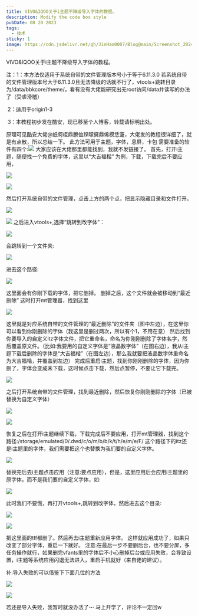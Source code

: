 ```yaml
---
title: VIVO&IQOO关于i主题不降级导入字体的教程。
description: Modify the code box style
pubDate: 08 20 2023
tags:
  - 技术
sticky: 1
image: https://cdn.jsdelivr.net/gh/JinHao0007/Blog@main/Screenshot_20240801_004450.jpg
---
```




VIVO&IQOO关于i主题不降级导入字体的教程。

注：1：本方法仅适用于系统自带的文件管理版本号小于等于6.11.3.0
            若系统自带的文件管理版本号大于6.11.3.0且无法降级的话就不行了，vtools+跳转目录为/data/bbkcore/theme/，看有没有大佬能研究出无root访问/data并读写的办法了（受虐滑稽）

​		2：适用于origin1-3

​		3：本教程初步发在酷安，现已移至个人博客，转载请标明出处。



原理可见酷安大佬@蚔牁枑鼎賸侐跺曚擁鼎俙模恁寁，大佬发的教程很详细了，就是有点散，所以总结一下。
此方法可用于主题，字体，息屏，卡包
需要准备的软件有四个:![](https://cdn.jsdelivr.net/gh/JinHao0007/Blog@main/111.jpeg)
大家应该在大佬那里都能找到，我就不发链接了。
首先，打开i主题，随便找一个免费的字体，这里以“大吉福楷”
为例，下载，下载完后不要应用，


![](https://cdn.jsdelivr.net/gh/JinHao0007/Blog@main/2.jpeg)

![](https://cdn.jsdelivr.net/gh/JinHao0007/Blog@main/3.jpeg)

然后打开系统自带的文件管理，点击上方的两个点，把显示隐藏目录和文件打开。

![](https://cdn.jsdelivr.net/gh/JinHao0007/Blog@main/16.jpeg)



![](https://cdn.jsdelivr.net/gh/JinHao0007/Blog@main/15.jpeg)
之后进入vtools+,选择“跳转到改字体”：

![](https://cdn.jsdelivr.net/gh/JinHao0007/Blog@main/7.jpeg)

会跳转到一个文件夹:

![](https://cdn.jsdelivr.net/gh/JinHao0007/Blog@main/9.jpeg)

进去这个路径:



![](https://cdn.jsdelivr.net/gh/JinHao0007/Blog@main/5.jpeg)

这里面会有你刚下载的字体，把它删掉。
删掉之后，这个文件就会被移动到“最近删除”
这时打开mt管理器，找到这里

![](https://cdn.jsdelivr.net/gh/JinHao0007/Blog@main/14.jpeg)



这里就是对应系统自带的文件管理的“最近删除”的文件夹（图中左边），在这里你可以看到你刚删除的字体（我这里是删过两次，所以有个1，不用在意）
然后找到你要导入的自定义itz字体文件，把它重命名，命名为你刚刚删除了字体名字，然后覆盖原文件。（比如:我要用的自定义字体是“液晶数字体”（在图右边），我从i主题下载后删除的字体是“大吉福楷”（在图左边），那么我就要把液晶数字体重命名为大吉福楷，并覆盖到左边）
完成后重启i主题，找到你刚刚删除的字体，因为你删了，字体会变成未下载，这时候点击下载，然后点暂停，不要让它下载完。

![](https://cdn.jsdelivr.net/gh/JinHao0007/Blog@main/11.jpeg)

之后打开系统自带的文件管理，找到最近删除，然后恢复你刚刚删除的字体（已被替换为自定义字体）



![](https://cdn.jsdelivr.net/gh/JinHao0007/Blog@main/13.jpeg)




![](https://cdn.jsdelivr.net/gh/JinHao0007/Blog@main/4.jpeg)


恢复之后在打开i主题继续下载，下载完成后不要应用，打开mt管理器，找到这个路径:/storage/emulated/0/.dwd/c/o/m/b/b/k/t/h/e/m/e/F/
这个路径下的itz还是i主题里的字体，我们需要把这个也替换为我们要的自定义字体。

![](https://cdn.jsdelivr.net/gh/JinHao0007/Blog@main/17.jpeg)

替换完后去i主题点击应用（注意:要点应用），但是，这里应用后会应用i主题里的原字体，而不是我们要的自定义字体，如:



![](https://cdn.jsdelivr.net/gh/JinHao0007/Blog@main/6.jpeg)

此时我们不要慌，再打开vtools+,跳转到改字体，然后进去这个目录:

![](https://cdn.jsdelivr.net/gh/JinHao0007/Blog@main/12.jpeg)

![](https://cdn.jsdelivr.net/gh/JinHao0007/Blog@main/10.jpeg)

把这里面的ttf都删了。然后再去i主题重新应用字体。
这样就应用成功了，如果只改变了部分字体，重启一下就好。
注意:在最后一步不要删后台，也不要分屏，多任务操作就行，如果删完vfants里的字体后不小心删掉后台或应用失败，会导致设置，i主题等系统应用闪退无法进入，重启手机就好（来自佬的建议）。

补:导入失败的可以借鉴下下面几位的方法

![](https://cdn.jsdelivr.net/gh/JinHao0007/Blog@main/8.jpeg)


![](https://cdn.jsdelivr.net/gh/JinHao0007/Blog@main/18.jpeg)

若还是导入失败，我暂时就没办法了·-·
马上开学了，评论不一定回w